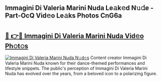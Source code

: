 ## Immagini Di Valeria Marini Nuda Le𝚊k𝚎d N𝚞𝚍e - Part-OcQ Vid𝚎o Le𝚊ks Photos CnG6a

# <h2><a href="http://fbfo1i.evod.top/?m=Immagini+Di+Valeria+Marini+Nuda">🔗 👉🔴 Immagini Di Valeria Marini Nuda Vid𝚎o Ph𝚘t𝚘s</a></h2>

[![Immagini Di Valeria Marini Nuda N𝚞d𝚎s](https://i.imgur.com/8V9OHl7.gif)](http://fbfo1i.evod.top/?m=Immagini+Di+Valeria+Marini+Nuda)
Content creator Immagini Di Valeria Marini Nuda known for their dance-themed performances and lifestyle snippets. The public's perception of Immagini Di Valeria Marini Nuda has evolved over the years, from a beloved icon to a polarizing figure. 
